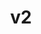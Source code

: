 ---
layout: default
title: v2
parent: API
nav_order: 2
grand_parent: Software
has_children: true
---